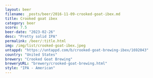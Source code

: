```yaml
---
layout: beer
filename: _posts/beer/2016-11-09-crooked-goat-ibex.md
title: Crooked goat ibex
category: beer
score: 7.5
beer-date: "2023-02-26"
desc: "Pretty solid IPA"
permalink: /beer/:title.html
img: /img/list/crooked-goat-ibex.jpeg
untappd: "https://untappd.com/b/crooked-goat-brewing-ibex/1692043"
country: "United States"
brewery: "Crooked Goat Brewing"
breweryURL: "brewery/crooked-goat-brewing.html"
style: "IPA - American"
---
```

